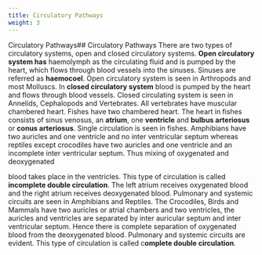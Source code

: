 ```yaml
---
title: Circulatory Pathways
weight: 3
---
```


Circulatory Pathways## Circulatory Pathways
 There are two types of circulatory systems, open and closed circulatory systems. **Open circulatory system has** haemolymph as the circulating fluid and is pumped by the heart, which flows through blood vessels into the sinuses. Sinuses are referred as **haemocoel**. Open circulatory system is seen in Arthropods and most Molluscs. In **closed circulatory system** blood is pumped by the heart and flows through blood vessels. Closed circulating system is seen in Annelids, Cephalopods and Vertebrates. All vertebrates have muscular chambered heart. Fishes have two chambered heart. The heart in fishes consists of sinus venosus, an **atrium**, one **ventricle** and **bulbus arteriosus** or **conus arteriosus**. Single circulation is seen in fishes. Amphibians have two auricles and one ventricle and no inter ventricular septum whereas reptiles except crocodiles have two auricles and one ventricle and an incomplete inter ventricular septum. Thus mixing of oxygenated and deoxygenated




  

blood takes place in the ventricles. This type of circulation is called **incomplete double circulation**. The left atrium receives oxygenated blood and the right atrium receives deoxygenated blood. Pulmonary and systemic circuits are seen in Amphibians and Reptiles. The Crocodiles, Birds and Mammals have two auricles or atrial chambers and two ventricles, the auricles and ventricles are separated by inter auricular septum and inter ventricular septum. Hence there is complete separation of oxygenated blood from the deoxygenated blood. Pulmonary and systemic circuits are evident. This type of circulation is called c**omplete double circulation**.

